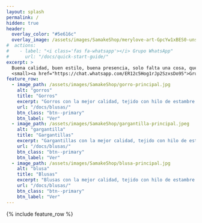 ```yaml
---
layout: splash
permalink: /
hidden: true
header:
  overlay_color: "#5e616c"
  overlay_image: /assets/images/SamakeShop/merylove-art-GpcYw1xBES0-unsplash.jpg #/assets/images/unsplash-image-1.jpg
#  actions:
#    - label: "<i class='fas fa-whatsapp'></i> Grupo WhatsApp"
#      url: "/docs/quick-start-guide/"
excerpt: >
  Buena calidad, buen estilo, buena presencia, solo falta una cosa, que la tengas tu. Escribeme.<br />
  <small><a href="https://chat.whatsapp.com/ER12c5Hog1rJp2SzxsDo95">Grupo de WhatsApp</a></small>
feature_row:
  - image_path: /assets/images/SamakeShop/gorro-principal.jpg
    alt: "gorros"
    title: "Gorros"
    excerpt: "Gorros con la mejor calidad, tejido con hilo de estambre."
    url: "/docs/blusas/"
    btn_class: "btn--primary"
    btn_label: "Ver"
  - image_path: /assets/images/SamakeShop/gargantilla-principal.jpeg
    alt: "gargantilla"
    title: "Gargantillas"
    excerpt: "Gargantillas con la mejor calidad, tejido con hilo de estambre."
    url: "/docs/blusas/"
    btn_class: "btn--primary"
    btn_label: "Ver"
  - image_path: /assets/images/SamakeShop/blusa-principal.jpg
    alt: "blusa"
    title: "Blusas"
    excerpt: "Blusas con la mejor calidad, tejido con hilo de estambre."
    url: "/docs/blusas/"
    btn_class: "btn--primary"
    btn_label: "Ver"      
---
```


{% include feature_row %}
